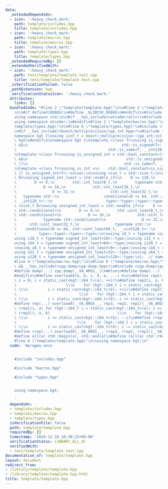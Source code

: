 ```yaml
---
data:
  _extendedDependsOn:
  - icon: ':heavy_check_mark:'
    path: template/includes.hpp
    title: template/includes.hpp
  - icon: ':heavy_check_mark:'
    path: template/macros.hpp
    title: template/macros.hpp
  - icon: ':heavy_check_mark:'
    path: template/types.hpp
    title: template/types.hpp
  _extendedRequiredBy: []
  _extendedVerifiedWith:
  - icon: ':heavy_check_mark:'
    path: test/template/template.test.cpp
    title: test/template/template.test.cpp
  _isVerificationFailed: false
  _pathExtension: hpp
  _verificationStatusIcon: ':heavy_check_mark:'
  attributes:
    links: []
  bundledCode: "#line 2 \"template/template.hpp\"\n\n#line 2 \"template/includes.hpp\"\
    \n\n#if defined(DEBUG)\n#define _GLIBCXX_DEBUG\n#endif\n\n#include <bits/stdc++.h>\n\
    using namespace std;\n\n#if __has_include(<atcoder/all>)\n#include <atcoder/all>\n\
    using namespace atcoder;\n#endif\n#line 2 \"template/macros.hpp\"\n\n#line 2 \"\
    template/types.hpp\"\n\n#line 6 \"template/types.hpp\"\n#include <type_traits>\n\
    \n#if __has_include(<boost/multiprecision/cpp_int.hpp>)\n#include <boost/multiprecision/cpp_int.hpp>\n\
    namespace kgt {\nusing iinf_t = boost::multiprecision::cpp_int;\n};  // namespace\
    \ kgt\n#endif\n\nnamespace kgt {\ntemplate <class T>\nusing is_signed_int = std::bool_constant<(std::is_integral<T>::value\
    \ &&\n                                          std::is_signed<T>::value) ||\n\
    \                                         std::is_same<T, __int128_t>::value>;\n\
    \ntemplate <class T>\nusing is_unsigned_int = std::bool_constant<(std::is_integral<T>::value\
    \ &&\n                                            std::is_unsigned<T>::value)\
    \ ||\n                                           std::is_same<T, __uint128_t>::value>;\n\
    \ntemplate <class T>\nusing is_int =\n    std::bool_constant<is_signed_int<T>::value\
    \ || is_unsigned_int<T>::value>;\n\nusing size_t = std::size_t;\n\ntemplate <size_t\
    \ D>\nusing signed_int_least = std::enable_if<\n    D <= 128,\n    typename std::conditional<\n\
    \        D <= 8,\n        std::int_least8_t,\n        typename std::conditional<\n\
    \            D <= 16,\n            std::int_least16_t,\n            typename std::conditional<\n\
    \                D <= 32,\n                std::int_least32_t,\n             \
    \   typename std::\n                    conditional<D <= 64, std::int_least64_t,\
    \ __int128_t>::\n                        type>::type>::type>::type>;\n\ntemplate\
    \ <size_t D>\nusing unsigned_int_least = std::enable_if<\n    D <= 128,\n    typename\
    \ std::conditional<\n        D <= 8,\n        std::uint_least8_t,\n        typename\
    \ std::conditional<\n            D <= 16,\n            std::uint_least16_t,\n\
    \            typename std::conditional<\n                D <= 32,\n          \
    \      std::uint_least32_t,\n                typename std::\n                \
    \    conditional<D <= 64, std::uint_least64_t, __uint128_t>::\n              \
    \          type>::type>::type>::type>;\n\nusing i8_t = typename signed_int_least<8>::type;\n\
    using i16_t = typename signed_int_least<16>::type;\nusing i32_t = typename signed_int_least<32>::type;\n\
    using i64_t = typename signed_int_least<64>::type;\nusing i128_t = typename signed_int_least<128>::type;\n\
    \nusing u8_t = typename unsigned_int_least<8>::type;\nusing u16_t = typename unsigned_int_least<16>::type;\n\
    using u32_t = typename unsigned_int_least<32>::type;\nusing u64_t = typename unsigned_int_least<64>::type;\n\
    using u128_t = typename unsigned_int_least<128>::type;\n};  // namespace kgt\n\
    #line 4 \"template/macros.hpp\"\n\n#line 6 \"template/macros.hpp\"\n\n#if defined(DEBUG)\
    \ && __has_include(<cpp-dump/cpp-dump.hpp>)\n#include <cpp-dump/cpp-dump.hpp>\n\
    #define dump(...) cpp_dump(__VA_ARGS__)\n#else\n#define dump(...) ((void)0)\n\
    #endif\n\n#define overload4(a, b, c, d, e, ...) e\n\n#define rep1(i, a) for (kgt::i64_t\
    \ i = 0; i < static_cast<kgt::i64_t>(a); ++i)\n#define rep2(i, a, b)         \
    \                      \\\n    for (kgt::i64_t i = static_cast<kgt::i64_t>(a);\
    \ \\\n         i < static_cast<kgt::i64_t>(b); ++i)\n#define rep3(i, a, b, c)\
    \                            \\\n    for (kgt::i64_t i = static_cast<kgt::i64_t>(a);\
    \ \\\n         i < static_cast<kgt::i64_t>(b); i += static_cast<kgt::i64_t>(c))\n\
    #define rep(...) overload4(__VA_ARGS__, rep3, rep2, rep1)(__VA_ARGS__)\n\n#define\
    \ rrep1(i, a) for (kgt::i64_t i = static_cast<kgt::i64_t>(a); i >= 0; --i)\n#define\
    \ rrep2(i, a, b)                              \\\n    for (kgt::i64_t i = static_cast<kgt::i64_t>(a);\
    \ \\\n         i >= static_cast<kgt::i64_t>(b); --i)\n#define rrep3(i, a, b, c)\
    \                           \\\n    for (kgt::i64_t i = static_cast<kgt::i64_t>(a);\
    \ \\\n         i >= static_cast<kgt::i64_t>(b); i -= static_cast<kgt::i64_t>(c))\n\
    #define rrep(...) overload4(__VA_ARGS__, rrep3, rrep2, rrep1)(__VA_ARGS__)\n\n\
    #define all(a) std::begin(a), std::end(a)\n#define rall(a) std::rbegin(a), std::rend(a)\n\
    #line 6 \"template/template.hpp\"\n\nusing namespace kgt;\n"
  code: '#pragma once


    #include "includes.hpp"

    #include "macros.hpp"

    #include "types.hpp"


    using namespace kgt;

    '
  dependsOn:
  - template/includes.hpp
  - template/macros.hpp
  - template/types.hpp
  isVerificationFile: false
  path: template/template.hpp
  requiredBy: []
  timestamp: '2024-12-16 16:30:22+09:00'
  verificationStatus: LIBRARY_ALL_AC
  verifiedWith:
  - test/template/template.test.cpp
documentation_of: template/template.hpp
layout: document
redirect_from:
- /library/template/template.hpp
- /library/template/template.hpp.html
title: template/template.hpp
---
```

